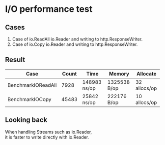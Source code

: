 # I/O performance test

## Cases

1. Case of io.ReadAll io.Reader and writing to http.ResponseWriter.
2. Case of io.Copy io.Reader and writing to http.ResponseWriter.

## Result

|  Case  |  Count  |  Time  |  Memory  |  Allocate  |
| ---- | ---- | ---- | ---- |  ----  |
|  BenchmarkIOReadAll  |  7928  |  148983 ns/op  |  1325538 B/op  |  32 allocs/op  |
|  BenchmarkIOCopy  |  45483  |  25842 ns/op  |  222176 B/op  |  10 allocs/op  |

## Looking back

When handling Streams such as io.Reader,  
it is faster to write directly with io.Reader.